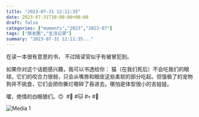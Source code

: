 ```yaml
---
title: "2023-07-31 12:11:35"
date: 2023-07-31T10:00:00+08:00
draft: false
categories: ["moments","2023","2023-07"]
tags: ["朋友圈","生活记录"]
summary: "2023-07-31 12:11:35..."
---
```


在读一本很有意思的书，
不过陪读官似乎有被冒犯到。

如果你对这个话题感兴趣，我可以书透给你：
猫（在我们死后）不会吃我们的眼球。它们的咬合力很弱，只会从嘴唇和眼皮这些柔软的部分吃起。但饿极了的宠物狗并不挑食，它们会把你撕烂嚼碎了吞进去。哪怕是体型很小的吉娃娃。

嚯，绝情的白眼狼们。🙃
​
​#📖 #🐱 #💀 #👀

![Media 1](/Moments/photos/2023-07-31/202307311211350.jpg)


